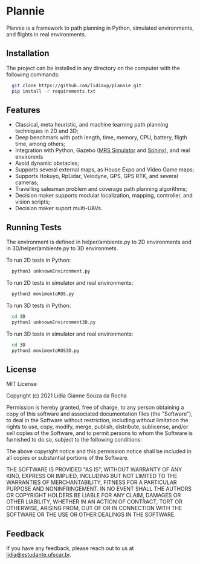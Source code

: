
# Plannie

Plannie is a framework to path planning in Python, simulated environments, and flights in real environments.


## Installation

The project can be installed in any directory on the computer with the following commands: 

```bash
  git clone https://github.com/lidiaxp/plannie.git
  pip install -r requirements.txt
```
    
## Features

- Classical, meta heuristic, and machine learning path planning techniques in 2D and 3D;
- Deep benchmark with path length, time, memory, CPU, battery, fligth time, among others;
- Integration with Python, Gazebo ([MRS Simulator](https://ctu-mrs.github.io/) and [Sphinx](https://developer.parrot.com/docs/sphinx/whatissphinx.html)), and real environmts
- Avoid dynamic obstacles;
- Supports several external maps, as House Expo and Video Game maps;
- Supports Hokuyo, RpLidar, Velodyne, GPS, GPS RTK, and several cameras;
- Travelling salesman problem and coverage path planning algorithms;
- Decision maker supports modular localization, mapping, controller, and vision scripts;
- Decision maker suport multi-UAVs.

## Running Tests

The environment is defined in helper/ambiente.py to 2D environments and in 3D/helper/ambiente.py to 3D environmets.

To run 2D tests in Python:

```bash
  python3 unknownEnvironment.py
```

To run 2D tests in simulator and real environments:

```bash
  python3 movimentoROS.py
```

To run 3D tests in Python:

```bash
  cd 3D
  python3 unknownEnvironment3D.py
```

To run 3D tests in simulator and real environments:

```bash
  cd 3D
  python3 movimentoROS3D.py
```
## License

MIT License

Copyright (c) 2021 Lidia Gianne Souza da Rocha

Permission is hereby granted, free of charge, to any person obtaining a copy
of this software and associated documentation files (the "Software"), to deal
in the Software without restriction, including without limitation the rights
to use, copy, modify, merge, publish, distribute, sublicense, and/or sell
copies of the Software, and to permit persons to whom the Software is
furnished to do so, subject to the following conditions:

The above copyright notice and this permission notice shall be included in all
copies or substantial portions of the Software.

THE SOFTWARE IS PROVIDED "AS IS", WITHOUT WARRANTY OF ANY KIND, EXPRESS OR
IMPLIED, INCLUDING BUT NOT LIMITED TO THE WARRANTIES OF MERCHANTABILITY,
FITNESS FOR A PARTICULAR PURPOSE AND NONINFRINGEMENT. IN NO EVENT SHALL THE
AUTHORS OR COPYRIGHT HOLDERS BE LIABLE FOR ANY CLAIM, DAMAGES OR OTHER
LIABILITY, WHETHER IN AN ACTION OF CONTRACT, TORT OR OTHERWISE, ARISING FROM,
OUT OF OR IN CONNECTION WITH THE SOFTWARE OR THE USE OR OTHER DEALINGS IN THE
SOFTWARE.

  
## Feedback

If you have any feedback, please reach out to us at lidia@estudante.ufscar.br.

  